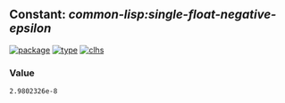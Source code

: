 ## Constant: ***common-lisp:single-float-negative-epsilon***
[![package](https://img.shields.io/badge/Package-COMMON--LISP-5f9ea0.svg?style=social&colorA=999999)](../) [![type](https://img.shields.io/badge/Type-Constant-5f9ea0.svg?style=social&colorA=999999)](../#constant) [![clhs](https://img.shields.io/badge/CLHS-SINGLE--FLOAT--NEGATIVE--EPSILON-5f9ea0.svg?style=social&colorA=999999)](http://www.lispworks.com/documentation/HyperSpec/Body/v_short_.htm) 
### Value
```
2.9802326e-8
```

